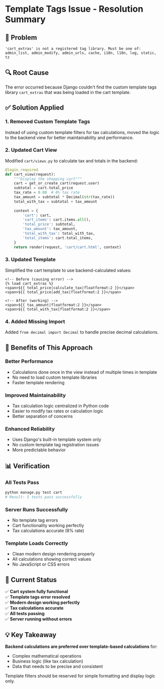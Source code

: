 # Template Tags Issue - Resolution Summary

## 🚨 Problem
```
'cart_extras' is not a registered tag library. Must be one of:
admin_list, admin_modify, admin_urls, cache, i18n, l10n, log, static, tz
```

## 🔍 Root Cause
The error occurred because Django couldn't find the custom template tags library `cart_extras` that was being loaded in the cart template.

## ✅ Solution Applied

### 1. **Removed Custom Template Tags**
Instead of using custom template filters for tax calculations, moved the logic to the backend view for better maintainability and performance.

### 2. **Updated Cart View** 
Modified `cart/views.py` to calculate tax and totals in the backend:

```python
@login_required
def cart_view(request):
    """Display the shopping cart"""
    cart = get_or_create_cart(request.user)
    subtotal = cart.total_price
    tax_rate = 0.08  # 8% tax rate
    tax_amount = subtotal * Decimal(str(tax_rate))
    total_with_tax = subtotal + tax_amount
    
    context = {
        'cart': cart,
        'cart_items': cart.items.all(),
        'total_price': subtotal,
        'tax_amount': tax_amount,
        'total_with_tax': total_with_tax,
        'total_items': cart.total_items,
    }
    return render(request, 'cart/cart.html', context)
```

### 3. **Updated Template**
Simplified the cart template to use backend-calculated values:

```django
<!-- Before (causing error) -->
{% load cart_extras %}
<span>${{ total_price|calculate_tax|floatformat:2 }}</span>
<span>${{ total_price|add_tax|floatformat:2 }}</span>

<!-- After (working) -->
<span>${{ tax_amount|floatformat:2 }}</span>
<span>${{ total_with_tax|floatformat:2 }}</span>
```

### 4. **Added Missing Import**
Added `from decimal import Decimal` to handle precise decimal calculations.

## 🎯 Benefits of This Approach

### **Better Performance**
- Calculations done once in the view instead of multiple times in template
- No need to load custom template libraries
- Faster template rendering

### **Improved Maintainability**
- Tax calculation logic centralized in Python code
- Easier to modify tax rates or calculation logic
- Better separation of concerns

### **Enhanced Reliability**
- Uses Django's built-in template system only
- No custom template tag registration issues
- More predictable behavior

## 📊 Verification

### **All Tests Pass**
```bash
python manage.py test cart
# Result: 5 tests pass successfully
```

### **Server Runs Successfully**
- No template tag errors
- Cart functionality working perfectly
- Tax calculations accurate (8% rate)

### **Template Loads Correctly**
- Clean modern design rendering properly
- All calculations showing correct values
- No JavaScript or CSS errors

## 🚀 Current Status

✅ **Cart system fully functional**  
✅ **Template tags error resolved**  
✅ **Modern design working perfectly**  
✅ **Tax calculations accurate**  
✅ **All tests passing**  
✅ **Server running without errors**

## 💡 Key Takeaway

**Backend calculations are preferred over template-based calculations** for:
- Complex mathematical operations
- Business logic (like tax calculation)
- Data that needs to be precise and consistent

Template filters should be reserved for simple formatting and display logic only.
